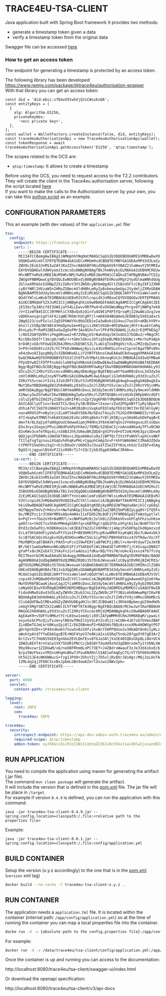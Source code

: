 # TRACE4EU-TSA-CLIENT

Java application built with Spring Boot framework
It provides two methods:
- generate a timestamp token given a data
- verify a timestamp token from the original data

Swagger file can be accessed [here](https://api-dev.trace4eu.eu/trace4eu/tsa-client/swagger-ui/index.html)

### How to get an access token

The endpoint for generating a timestamp is protected by an access token.

The following library has been developed: https://www.npmjs.com/package/@trace4eu/authorisation-wrapper  
With that library you can get an access token:
```
const did = 'did:ebsi:zfEmvX5twhXjQJiCWsukvQA';
const entityKeys = [
  {
    alg: Algorithm.ES256,
    privateKeyHex:
      '<ecc private key>',
  },
];
const wallet = WalletFactory.createInstance(false, did, entityKeys);
const trace4euAuthorisationApi = new Trace4euAuthorisationApi(wallet);
const tokenResponse = await trace4euAuthorisationApi.getAccessToken('ES256', 'qtsp:timestamp');
```

The scopes related to the OCS are:
- `qtsp:timestamp`: It allows to create a timestamp

Before using the OCS, you need to request access to the T2.2 contributors. They will create the client in the Trace4eu authorisation server, following the script located [here](https://github.com/trace4eu/authorization-and-authentication/blob/main/examples/scenario1/admin.py)  
If you want to make the calls to the Authorization server by your own, you can take this [python script](https://github.com/trace4eu/authorization-and-authentication/blob/main/examples/scenario1/client.py) as an example.


## CONFIGURATION PARAMETERS
This an example (with dev values) of the `application.yml` file:

```yaml
tsa:
  config:
    endpoint: https://freetsa.org/tsr
    cert: |-
      -----BEGIN CERTIFICATE-----
      MIIIATCCBemgAwIBAgIJAMHphhYNqOmCMA0GCSqGSIb3DQEBDQUAMIGVMREwDwYD
      VQQKEwhGcmVlIFRTQTEQMA4GA1UECxMHUm9vdCBDQTEYMBYGA1UEAxMPd3d3LmZy
      ZWV0c2Eub3JnMSIwIAYJKoZIhvcNAQkBFhNidXNpbGV6YXNAZ21haWwuY29tMRIw
      EAYDVQQHEwlXdWVyemJ1cmcxDzANBgNVBAgTBkJheWVybjELMAkGA1UEBhMCREUw
      HhcNMTYwMzEzMDE1NzM5WhcNMjYwMzExMDE1NzM5WjCCAQkxETAPBgNVBAoTCEZy
      ZWUgVFNBMQwwCgYDVQQLEwNUU0ExdjB0BgNVBA0TbVRoaXMgY2VydGlmaWNhdGUg
      ZGlnaXRhbGx5IHNpZ25zIGRvY3VtZW50cyBhbmQgdGltZSBzdGFtcCByZXF1ZXN0
      cyBtYWRlIHVzaW5nIHRoZSBmcmVldHNhLm9yZyBvbmxpbmUgc2VydmljZXMxGDAW
      BgNVBAMTD3d3dy5mcmVldHNhLm9yZzEiMCAGCSqGSIb3DQEJARYTYnVzaWxlemFz
      QGdtYWlsLmNvbTESMBAGA1UEBxMJV3VlcnpidXJnMQswCQYDVQQGEwJERTEPMA0G
      A1UECBMGQmF5ZXJuMIICIjANBgkqhkiG9w0BAQEFAAOCAg8AMIICCgKCAgEAtZEE
      jE5IbzTp3Ahif8I3UWIjaYS4LLEwvv9RfPw4+EvOXGWodNqyYhrgvOfjNWPg7ek0
      /V+IIxWfB4SICCJ0YMHtiCYXBvQoEzQ1nfu4G9E1P8F5YQrxqMjIZdwA6iOzqJvm
      vQO6hansgn1gVlkF4i1qWE7ROArhUCgM7jl+mKAS84BGQAeGJEO8B3y5X0Ia8xcS
      2Wg8223/uvPIululZq5SPUWdYXc0bU2EDieIa3wBxbiQ14ouJ7uo3S+aKBLhV9Yv
      khxlliVIBp3Nt9Bt4YHeDpVw1m+HIgzii2KKtVkG8+4MIQ9wUej0hYr4uaktCeRq
      8tnLpb/PrRaM32BEkaSwZgOxFMr3Ax8GXn7u+lPFdfNJDAWdLjLdx2rE1MTHEGg7
      l/0b5ZG8YQVRhtiPmgORswe2+R7ZVNqjb5rNah4Uqi5K3xdGS1TbGNu2/+MAgCRl
      RzcENs5Od7rl3m/g8/nW5/++tGHnlOkvsJUfiq5hpBLM6bIQdGNci+MnrhoPa0pk
      brD4RjvGO/hFUwQ10Z6AJRHsn2bDSWlS2L7LabCqTUxB9gUV/n3LuJMZzdpZumrq
      S+POrnGOb8tszX25/FC7FbEvNmWwqjByicLm3UsRHOSLotnv21prmlBgaTNPs09v
      x64zDws0IIqsgN8yZv3ZBGWHa6LLiY2VBTFbbnsCAwEAAaOCAdswggHXMAkGA1Ud
      EwQCMAAwHQYDVR0OBBYEFG52C3tOT5zhYMptLOknoqKUs3c3MB8GA1UdIwQYMBaA
      FPpVDYw0ZlFDTPfns6dsla965qSXMAsGA1UdDwQEAwIGwDAWBgNVHSUBAf8EDDAK
      BggrBgEFBQcDCDBjBggrBgEFBQcBAQRXMFUwKgYIKwYBBQUHMAKGHmh0dHA6Ly93
      d3cuZnJlZXRzYS5vcmcvdHNhLmNydDAnBggrBgEFBQcwAYYbaHR0cDovL3d3dy5m
      cmVldHNhLm9yZzoyNTYwMDcGA1UdHwQwMC4wLKAqoCiGJmh0dHA6Ly93d3cuZnJl
      ZXRzYS5vcmcvY3JsL3Jvb3RfY2EuY3JsMIHGBgNVHSAEgb4wgbswgbgGAQAwgbIw
      MwYIKwYBBQUHAgEWJ2h0dHA6Ly93d3cuZnJlZXRzYS5vcmcvZnJlZXRzYV9jcHMu
      aHRtbDAyBggrBgEFBQcCARYmaHR0cDovL3d3dy5mcmVldHNhLm9yZy9mcmVldHNh
      X2Nwcy5wZGYwRwYIKwYBBQUHAgIwOxo5RnJlZVRTQSB0cnVzdGVkIHRpbWVzdGFt
      cGluZyBTb2Z0d2FyZSBhcyBhIFNlcnZpY2UgKFNhYVMpMA0GCSqGSIb3DQEBDQUA
      A4ICAQClyUTixvrAoU2TCn/QoLFytB/BSDw+lXxoorzZuXZPGpUBYf1yRy1Bpe7S
      d3hiA7VCIkD7OibN4XYIe2+xAR30zBniVxqkoFEQlmXpTEb1C9Kt7mrEE34lGyWj
      navaRRUV2P+eByCejsILeHT34aDt58AJN/6EozT4syZc7S2O2d9hOWWDZ3/rOCwe
      47I+bqXwXfMN57n4kAXSUmb2EvOci09tq6bXv7rBljK5Bjcyn1Km8GahDkPqqB+E
      mmxf4/6LXqIydfaH8gUuUC6mwwdipmjM4Hhx3Y6X4xW7qSniVYmXegoxLOlsUQax
      Q3x3nys2GxgoiPPuiiNDdPoGPpVhkmJ/fEMQc5ZdEmCSjroAnoA0Ka4yTPlvBCNU
      83vKWv3cefeTRqs4i/x58B3JhhJU6mzBKZQQdrg9IFVvO+UTJoN/KHb3gzs3Dnw9
      QQUjgn1PU0AMciGNdSKf8QxviJOpo6HAxCu0yJjBPfQcf2VztPxWUVlxphCnsNKF
      fIIlqfsgTqzsouiXGqGvh4hqKuPHL+CgquhCmAp3vvFrkhFUWAkNmCtZRmA3ZOda
      CtPRFFS5mG9ni5q2r+hJcDOuOr/U60O3vJ3uaIFZSeZIFYKoLnhSd/IoIQfv45Ag
      DgUIrLjqguolBSdvPJ2io9O0rTi7+IQr2jb8JEgpH1WNwC3R4A==
      -----END CERTIFICATE-----
    ca-cert: |-
      -----BEGIN CERTIFICATE-----
      MIIH/zCCBeegAwIBAgIJAMHphhYNqOmAMA0GCSqGSIb3DQEBDQUAMIGVMREwDwYD
      VQQKEwhGcmVlIFRTQTEQMA4GA1UECxMHUm9vdCBDQTEYMBYGA1UEAxMPd3d3LmZy
      ZWV0c2Eub3JnMSIwIAYJKoZIhvcNAQkBFhNidXNpbGV6YXNAZ21haWwuY29tMRIw
      EAYDVQQHEwlXdWVyemJ1cmcxDzANBgNVBAgTBkJheWVybjELMAkGA1UEBhMCREUw
      HhcNMTYwMzEzMDE1MjEzWhcNNDEwMzA3MDE1MjEzWjCBlTERMA8GA1UEChMIRnJl
      ZSBUU0ExEDAOBgNVBAsTB1Jvb3QgQ0ExGDAWBgNVBAMTD3d3dy5mcmVldHNhLm9y
      ZzEiMCAGCSqGSIb3DQEJARYTYnVzaWxlemFzQGdtYWlsLmNvbTESMBAGA1UEBxMJ
      V3VlcnpidXJnMQ8wDQYDVQQIEwZCYXllcm4xCzAJBgNVBAYTAkRFMIICIjANBgkq
      hkiG9w0BAQEFAAOCAg8AMIICCgKCAgEAtgKODjAy8REQ2WTNqUudAnjhlCrpE6ql
      mQfNppeTmVvZrH4zutn+NwTaHAGpjSGv4/WRpZ1wZ3BRZ5mPUBZyLgq0YrIfQ5Fx
      0s/MRZPzc1r3lKWrMR9sAQx4mN4z11xFEO529L0dFJjPF9MD8Gpd2feWzGyptlel
      b+PqT+++fOa2oY0+NaMM7l/xcNHPOaMz0/2olk0i22hbKeVhvokPCqhFhzsuhKsm
      q4Of/o+t6dI7sx5h0nPMm4gGSRhfq+z6BTRgCrqQG2FOLoVFgt6iIm/BnNffUr7V
      DYd3zZmIwFOj/H3DKHoGik/xK3E82YA2ZulVOFRW/zj4ApjPa5OFbpIkd0pmzxzd
      EcL479hSA9dFiyVmSxPtY5ze1P+BE9bMU1PScpRzw8MHFXxyKqW13Qv7LWw4sbk3
      SciB7GACbQiVGzgkvXG6y85HOuvWNvC5GLSiyP9GlPB0V68tbxz4JVTRdw/Xn/XT
      FNzRBM3cq8lBOAVt/PAX5+uFcv1S9wFE8YjaBfWCP1jdBil+c4e+0tdywT2oJmYB
      BF/kEt1wmGwMmHunNEuQNzh1FtJY54hbUfiWi38mASE7xMtMhfj/C4SvapiDN837
      gYaPfs8x3KZxbX7C3YAsFnJinlwAUss1fdKar8Q/YVs7H/nU4c4Ixxxz4f67fcVq
      M2ITKentbCMCAwEAAaOCAk4wggJKMAwGA1UdEwQFMAMBAf8wDgYDVR0PAQH/BAQD
      AgHGMB0GA1UdDgQWBBT6VQ2MNGZRQ0z357OnbJWveuaklzCBygYDVR0jBIHCMIG/
      gBT6VQ2MNGZRQ0z357OnbJWveuakl6GBm6SBmDCBlTERMA8GA1UEChMIRnJlZSBU
      U0ExEDAOBgNVBAsTB1Jvb3QgQ0ExGDAWBgNVBAMTD3d3dy5mcmVldHNhLm9yZzEi
      MCAGCSqGSIb3DQEJARYTYnVzaWxlemFzQGdtYWlsLmNvbTESMBAGA1UEBxMJV3Vl
      cnpidXJnMQ8wDQYDVQQIEwZCYXllcm4xCzAJBgNVBAYTAkRFggkAwemGFg2o6YAw
      MwYDVR0fBCwwKjAooCagJIYiaHR0cDovL3d3dy5mcmVldHNhLm9yZy9yb290X2Nh
      LmNybDCBzwYDVR0gBIHHMIHEMIHBBgorBgEEAYHyJAEBMIGyMDMGCCsGAQUFBwIB
      FidodHRwOi8vd3d3LmZyZWV0c2Eub3JnL2ZyZWV0c2FfY3BzLmh0bWwwMgYIKwYB
      BQUHAgEWJmh0dHA6Ly93d3cuZnJlZXRzYS5vcmcvZnJlZXRzYV9jcHMucGRmMEcG
      CCsGAQUFBwICMDsaOUZyZWVUU0EgdHJ1c3RlZCB0aW1lc3RhbXBpbmcgU29mdHdh
      cmUgYXMgYSBTZXJ2aWNlIChTYWFTKTA3BggrBgEFBQcBAQQrMCkwJwYIKwYBBQUH
      MAGGG2h0dHA6Ly93d3cuZnJlZXRzYS5vcmc6MjU2MDANBgkqhkiG9w0BAQ0FAAOC
      AgEAaK9+v5OFYu9M6ztYC+L69sw1omdyli89lZAfpWMMh9CRmJhM6KBqM/ipwoLt
      nxyxGsbCPhcQjuTvzm+ylN6VwTMmIlVyVSLKYZcdSjt/eCUN+41K7sD7GVmxZBAF
      ILnBDmTGJmLkrU0KuuIpj8lI/E6Z6NnmuP2+RAQSHsfBQi6sssnXMo4HOW5gtPO7
      gDrUpVXID++1P4XndkoKn7Svw5n0zS9fv1hxBcYIHPPQUze2u30bAQt0n0iIyRLz
      aWuhtpAtd7ffwEbASgzB7E+NGF4tpV37e8KiA2xiGSRqT5ndu28fgpOY87gD3ArZ
      DctZvvTCfHdAS5kEO3gnGGeZEVLDmfEsv8TGJa3AljVa5E40IQDsUXpQLi8G+UC4
      1DWZu8EVT4rnYaCw1VX7ShOR1PNCCvjb8S8tfdudd9zhU3gEB0rxdeTy1tVbNLXW
      99y90xcwr1ZIDUwM/xQ/noO8FRhm0LoPC73Ef+J4ZBdrvWwauF3zJe33d4ibxEcb
      8/pz5WzFkeixYM2nsHhqHsBKw7JPouKNXRnl5IAE1eFmqDyC7G/VT7OF669xM6hb
      Ut5G21JE4cNK6NNucS+fzg1JPX0+3VhsYZjj7D5uljRvQXrJ8iHgr/M6j2oLHvTA
      I2MLdq2qjZFDOCXsxBxJpbmLGBx9ow6ZerlUxzws2AWv2pk=
      -----END CERTIFICATE-----

server:
  port: 8080
  servlet:
    context-path: /trace4eu/tsa-client

logging:
  level:
    root: INFO
    com:
      trace4eu: INFO

trace4eu:
  security:
    introspect-endpoint: https://api-dev-admin-auth.trace4eu.eu/admin/oauth2/introspect
    required-scope: qtsp:timestamp
    admin-token: eyJhbGciOiJFUzI1NiIsImtpZCI6IiNrZXkxIiwidHlwIjoiand0In0.eyJhdWQiOiJhdXRob3JpemF0aW9uLWFuZC1hdXRoZW50aWNhdGlvbi1jb21wb25lbnQiLCJpc3MiOiJhdXRob3JpemF0aW9uLWFuZC1hdXRoZW50aWNhdGlvbi1jb21wb25lbnQiLCJzdWIiOiJ0ZXN0LXNjcmlwdCJ9.4UMJMqSh42eAmRPSgfe8IBo6XPODrEcfo0Kgo66EaJja_G8_qbhDR3cwky8ZP9TV7y0MQ3fCsX528dds8kgoqQ

```

## RUN APPLICATION
You need to compile the application using maven for generating the artifact (.jar file).  
The command `mvn clean package` will generate the artifact.  
It will include the version that is defined in the [pom.xml](pom.xml) file. The jar file will be place in `/target`.  
For example if version `0.4.9` is defined, you can run the application with this command:
```
java -jar trace4eu-tsa-client-0.4.9.jar --spring.config.location=classpath:/,file:<relative path to the properties file>
```
Example:
```
java -jar trace4eu-tsa-client-0.0.1.jar --spring.config.location=classpath:/,file:config/application.yml
```

## BUILD CONTAINER
Setup the version (x.y.z accordingly) to the one that is in the [pom.xml](./pom.xml) (`version` xml tag)
```sh
docker build --no-cache -t trace4eu-tsa-client:x.y.z .
```

## RUN CONTAINER
The application needs a `application.tml` file. It is located within the container (internal path: `/app/config/application.yml`) so at the time of running the container you can map a local properties file into the container.
```sh
docke run -d -v {absolute path to the config.properties file}:/app/config/application.yml -p {hostPort}:8080 --name trace4eu-tsa-client trace4eu-tsa-client:x.y.z
```
For example:
```sh
docker run -d -v /data/trace4eu/tsa-client/config/application.yml:/app/config/application.yml -p 8080:8080 --name trace4eu-tsa-client trace4eu-tsa-client:0.4.9
```
Once the container is up and running you can access to the documentation:

http://localhost:8080/trace4eu/tsa-client/swagger-ui/index.html

Or download the openapi specification:

http://localhost:8080/trace4eu/tsa-client/v3/api-docs
